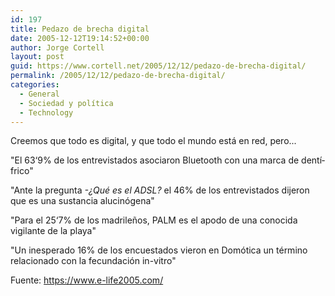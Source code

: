 ```yaml
---
id: 197
title: Pedazo de brecha digital
date: 2005-12-12T19:14:52+00:00
author: Jorge Cortell
layout: post
guid: https://www.cortell.net/2005/12/12/pedazo-de-brecha-digital/
permalink: /2005/12/12/pedazo-de-brecha-digital/
categories:
  - General
  - Sociedad y polí­tica
  - Technology
---
```

Creemos que todo es digital, y que todo el mundo está en red, pero...

"El 63‘9% de los entrevistados asociaron Bluetooth con una marca de dentí­frico"

"Ante la pregunta _-¿Qué es el ADSL?_ el 46% de los entrevistados dijeron que es una sustancia alucinógena"

"Para el 25‘7% de los madrileños, PALM es el apodo de una conocida vigilante de la playa"

"Un inesperado 16% de los encuestados vieron en Domótica un término relacionado con la fecundación in-vitro"

Fuente: https://www.e-life2005.com/